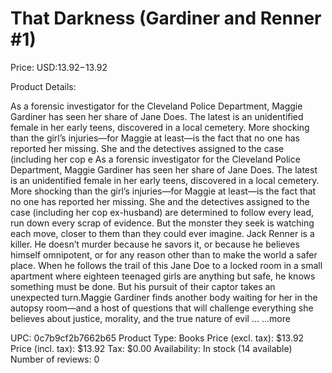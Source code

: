 # That Darkness (Gardiner and Renner #1)

Price: USD:$13.92-$13.92

Product Details:

As a forensic investigator for the Cleveland Police Department, Maggie Gardiner has seen her share of Jane Does. The latest is an unidentified female in her early teens, discovered in a local cemetery. More shocking than the girl’s injuries—for Maggie at least—is the fact that no one has reported her missing. She and the detectives assigned to the case (including her cop e As a forensic investigator for the Cleveland Police Department, Maggie Gardiner has seen her share of Jane Does. The latest is an unidentified female in her early teens, discovered in a local cemetery. More shocking than the girl’s injuries—for Maggie at least—is the fact that no one has reported her missing. She and the detectives assigned to the case (including her cop ex-husband) are determined to follow every lead, run down every scrap of evidence. But the monster they seek is watching each move, closer to them than they could ever imagine. Jack Renner is a killer. He doesn’t murder because he savors it, or because he believes himself omnipotent, or for any reason other than to make the world a safer place. When he follows the trail of this Jane Doe to a locked room in a small apartment where eighteen teenaged girls are anything but safe, he knows something must be done. But his pursuit of their captor takes an unexpected turn.Maggie Gardiner finds another body waiting for her in the autopsy room—and a host of questions that will challenge everything she believes about justice, morality, and the true nature of evil … ...more

UPC: 0c7b9cf2b7662b65
Product Type: Books
Price (excl. tax): $13.92
Price (incl. tax): $13.92
Tax: $0.00
Availability: In stock (14 available)
Number of reviews: 0